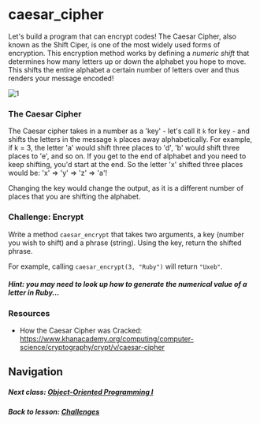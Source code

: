 # caesar_cipher
Let's build a program that can encrypt codes! The Caesar Cipher, also known as the Shift Ciper, is one of the most widely used forms of encryption. This encryption method works by defining a *numeric shift* that determines how many letters up or down the alphabet you hope to move. This shifts the entire alphabet a certain number of letters over and thus renders your message encoded!  

![1](http://i.imgur.com/Vrj373K.png)  

### The Caesar Cipher
The Caesar cipher takes in a number as a 'key' - let's call it `k` for key - and shifts the letters in the message `k` places away alphabetically. For example,  if k = 3, the letter 'a' would shift three places to 'd', 'b' would shift three places to 'e', and so on. If you get to the end of alphabet and you need to keep shifting, you'd start at the end. So the letter 'x' shifted three places would be: 'x' => 'y' => 'z' => 'a'!

Changing the key would change the output, as it is a different number of places that you are shifting the alphabet.

### Challenge: Encrypt
Write a method `caesar_encrypt` that takes two arguments, a key (number you wish to shift) and a phrase (string). Using the key, return the shifted phrase.

For example, calling `caesar_encrypt(3, "Ruby")` will return `"Uxeb"`.

##### Hint: you may need to look up how to generate the numerical value of a letter in Ruby...

### Resources
+ How the Caesar Cipher was Cracked: https://www.khanacademy.org/computing/computer-science/cryptography/crypt/v/caesar-cipher

## Navigation  
##### Next class: [Object-Oriented Programming I](https://github.com/Coderdotnew/intro_web_apps_dgm/tree/master/06_class)     
##### Back to lesson: [Challenges](https://github.com/Coderdotnew/intro_web_apps_dgm/tree/master/05_class/03_challenges)   